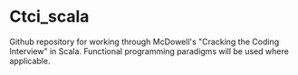 # Ctci_scala

Github repository for working through McDowell's "Cracking the Coding Interview" in Scala. Functional programming paradigms will be used where applicable. 
